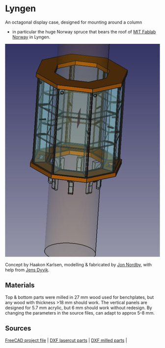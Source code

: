 
# Lyngen

An octagonal display case, designed for mounting around a column
- in particular the huge Norway spruce that bears the roof of [MIT Fablab Norway](http://www.fablab.no/) in Lyngen.

![Render of design](./img/displaycase-render.png)

Concept by Haakon Karlsen, modelling & fabricated by [Jon Nordby](http://jonnor.com), with help from [Jens Dyvik](http://dyvikdesign.com).

## Materials

Top & bottom parts were milled in 27 mm wood used for benchplates, but any wood with thickness >18 mm should work.
The vertical panels are designed for 5.7 mm acrylic, but 6 mm should work without redesign.
By changing the parameters in the source files, can adapt to approx 5-8 mm.

## Sources

[FreeCAD project file](./lyngen.fcstd) |
[DXF lasercut parts](./export/lyngen-lasercut-1.dxf) |
[DXF milled parts](./export/lyngen-milled-1.dxf) |
